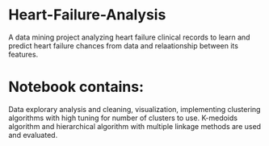 # Heart-Failure-Analysis
A data mining project analyzing heart failure clinical records to learn and predict heart failure chances from data and relaationship between its features.
# Notebook contains:
Data explorary analysis and cleaning, visualization, implementing clustering algorithms with high tuning for number of clusters to use.
K-medoids algorithm and hierarchical algorithm with multiple linkage methods are used and evaluated.
